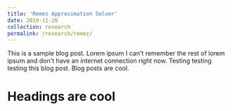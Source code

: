 ```yaml
---
title: 'Remez Approximation Solver'
date: 2019-11-20
collection: research
permalink: /research/remez/
---
```


This is a sample blog post. Lorem ipsum I can't remember the rest of lorem ipsum and don't have an internet connection right now. Testing testing testing this blog post. Blog posts are cool.

Headings are cool
======